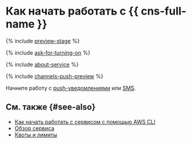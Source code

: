 # Как начать работать с {{ cns-full-name }}

{% include [preview-stage](../_includes/notifications/preview-stage.md) %}

{% include [ask-for-turning-on](../_includes/notifications/ask-for-turning-on.md) %}

{% include [about-service](../_includes/notifications/about-service.md) %}

{% include [channels-push-preview](../_includes/notifications/channels-push-preview.md) %}

Начните работу с [push-уведомлениями](quickstart-push.md) или [SMS](quickstart-sms.md).

## См. также {#see-also}

* [Как начать работать с сервисом с помощью AWS CLI](./tools/aws-cli.md)
* [Обзор сервиса](./concepts/index.md)
* [Квоты и лимиты](./concepts/limits.md)
